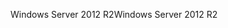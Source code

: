 <span data-ttu-id="424d6-101">Windows Server 2012 R2</span><span class="sxs-lookup"><span data-stu-id="424d6-101">Windows Server 2012 R2</span></span>